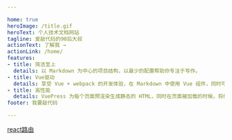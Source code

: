 ```yaml
---

home: true
heroImage: /title.gif
heroText: 个人技术文档网站
tagline: 爱敲代码的90后大叔
actionText: 了解我 →
actionLink: /home/
features:
- title: 简洁至上
  details: 以 Markdown 为中心的项目结构，以最少的配置帮助你专注于写作。
- title: Vue驱动
  details: 享受 Vue + webpack 的开发体验，在 Markdown 中使用 Vue 组件，同时可以使用 Vue 来开发自定义主题。
- title: 高性能
  details: VuePress 为每个页面预渲染生成静态的 HTML，同时在页面被加载的时候，将作为 SPA 运行。
footer: 我要敲代码

---
```

[react路由](https://mrlai888.github.io/blog/) 

